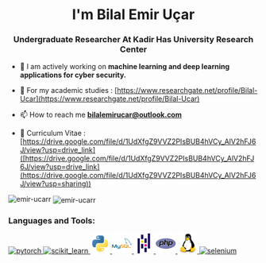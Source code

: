 
<h1 align="center">I'm Bilal Emir Uçar</h1>
<h3 align="center">Undergraduate Researcher At Kadir Has University Research Center</h3>

- 🔭 I am actively working on **machine learning and deep learning applications for cyber security.**
  
- 📝 For my academic studies : [https://www.researchgate.net/profile/Bilal-Ucar](https://www.researchgate.net/profile/Bilal-Ucar)

- 📫 How to reach me **bilalemirucar@outlook.com**

- 📄 Curriculum Vitae : [https://drive.google.com/file/d/1UdXfgZ9VVZ2PIsBUB4hVCy_AlV2hFJ6J/view?usp=drive_link]([https://drive.google.com/file/d/1UdXfgZ9VVZ2PIsBUB4hVCy_AlV2hFJ6J/view?usp=drive_link](https://drive.google.com/file/d/1UdXfgZ9VVZ2PIsBUB4hVCy_AlV2hFJ6J/view?usp=sharing))




<p><img align="left" src="https://github-readme-stats.vercel.app/api/top-langs?username=emir-ucarr&show_icons=true&locale=en&layout=compact&theme=dracula&hide_border=false" alt="emir-ucarr" /></p>

<p>&nbsp;<img align="center" src="https://github-readme-stats.vercel.app/api?username=emir-ucarr&show_icons=true&locale=en&title_color=0891b2&text_color=ffffff&icon_color=0891b2&bg_color=1c1917&hide_border=true&show_icons=true" alt="emir-ucarr" /></p>


<h3 align="left">Languages and Tools:</h3>
<p align="left">
  <a href="https://pytorch.org/" target="_blank" rel="noreferrer"> <img src="https://www.vectorlogo.zone/logos/pytorch/pytorch-icon.svg" alt="pytorch" width="40" height="40"/> </a> 
  <a href="https://scikit-learn.org/" target="_blank" rel="noreferrer"> <img src="https://upload.wikimedia.org/wikipedia/commons/0/05/Scikit_learn_logo_small.svg" alt="scikit_learn" width="40" height="40"/> </a> 
  <a href="https://www.python.org" target="_blank" rel="noreferrer"> <img src="https://raw.githubusercontent.com/devicons/devicon/master/icons/python/python-original.svg" alt="python" width="40" height="40"/> </a> 
  <a href="https://www.mysql.com/" target="_blank" rel="noreferrer"> <img src="https://raw.githubusercontent.com/devicons/devicon/master/icons/mysql/mysql-original-wordmark.svg" alt="mysql" width="40" height="40"/> </a> 
  <a href="https://pandas.pydata.org/" target="_blank" rel="noreferrer"> <img src="https://raw.githubusercontent.com/devicons/devicon/2ae2a900d2f041da66e950e4d48052658d850630/icons/pandas/pandas-original.svg" alt="pandas" width="40" height="40"/> </a> 
  <a href="https://www.php.net" target="_blank" rel="noreferrer"> <img src="https://raw.githubusercontent.com/devicons/devicon/master/icons/php/php-original.svg" alt="php" width="40" height="40"/> </a>
 <a href="https://www.linux.org/" target="_blank" rel="noreferrer"> <img src="https://raw.githubusercontent.com/devicons/devicon/master/icons/linux/linux-original.svg" alt="linux" width="40" height="40"/> </a> 
  <a href="https://www.selenium.dev" target="_blank" rel="noreferrer"> <img src="https://raw.githubusercontent.com/detain/svg-logos/780f25886640cef088af994181646db2f6b1a3f8/svg/selenium-logo.svg" alt="selenium" width="40" height="40"/> </a> </p>

